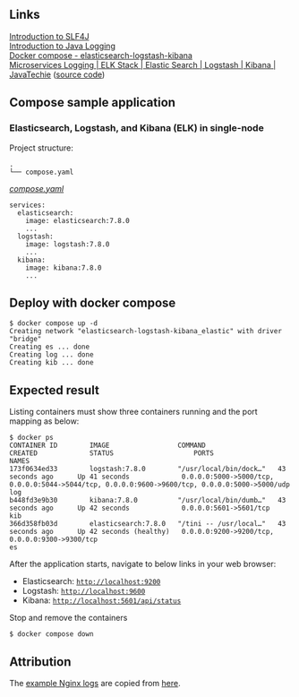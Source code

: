 ## Links

[Introduction to SLF4J](https://www.baeldung.com/slf4j-with-log4j2-logback)  
[Introduction to Java Logging](https://www.baeldung.com/java-logging-intro)  
[Docker compose - elasticsearch-logstash-kibana](https://github.com/docker/awesome-compose/tree/master/elasticsearch-logstash-kibana)  
[Microservices Logging | ELK Stack | Elastic Search | Logstash | Kibana | JavaTechie](https://www.youtube.com/watch?v=5s9pR9UUtAU) ([source code](https://github.com/Java-Techie-jt/elk-stack-logging-example)) 

## Compose sample application
### Elasticsearch, Logstash, and Kibana (ELK) in single-node

Project structure:
```
.
└── compose.yaml
```

[_compose.yaml_](compose.yaml)
```
services:
  elasticsearch:
    image: elasticsearch:7.8.0
    ...
  logstash:
    image: logstash:7.8.0
    ...
  kibana:
    image: kibana:7.8.0
    ...
```

## Deploy with docker compose

```
$ docker compose up -d
Creating network "elasticsearch-logstash-kibana_elastic" with driver "bridge"
Creating es ... done
Creating log ... done
Creating kib ... done
```

## Expected result

Listing containers must show three containers running and the port mapping as below:
```
$ docker ps
CONTAINER ID        IMAGE                 COMMAND                  CREATED             STATUS                    PORTS                                                                                            NAMES
173f0634ed33        logstash:7.8.0        "/usr/local/bin/dock…"   43 seconds ago      Up 41 seconds             0.0.0.0:5000->5000/tcp, 0.0.0.0:5044->5044/tcp, 0.0.0.0:9600->9600/tcp, 0.0.0.0:5000->5000/udp   log
b448fd3e9b30        kibana:7.8.0          "/usr/local/bin/dumb…"   43 seconds ago      Up 42 seconds             0.0.0.0:5601->5601/tcp                                                                           kib
366d358fb03d        elasticsearch:7.8.0   "/tini -- /usr/local…"   43 seconds ago      Up 42 seconds (healthy)   0.0.0.0:9200->9200/tcp, 0.0.0.0:9300->9300/tcp                                                   es
```

After the application starts, navigate to below links in your web browser:

* Elasticsearch: [`http://localhost:9200`](http://localhost:9200)
* Logstash: [`http://localhost:9600`](http://localhost:9600)
* Kibana: [`http://localhost:5601/api/status`](http://localhost:5601/api/status)

Stop and remove the containers
```
$ docker compose down
```

## Attribution

The [example Nginx logs](https://github.com/docker/awesome-compose/tree/master/elasticsearch-logstash-kibana/logstash/nginx.log) are copied from [here](https://github.com/elastic/examples/blob/master/Common%20Data%20Formats/nginx_json_logs/nginx_json_logs). 
